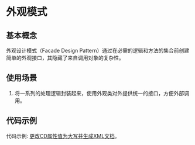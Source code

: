 # 外观模式

## 基本概念

外观设计模式（Facade Design Pattern）通过在必需的逻辑和方法的集合前创建简单的外观接口，其隐藏了来自调用对象的复杂性。


## 使用场景

1. 将一系列的处理逻辑封装起来，使用外观类对外提供统一的接口，方便外部调用。


## 代码示例

代码示例: [更改CD属性值为大写并生成XML文档](https://github.com/mumingv/php/tree/master/books/my_php_design_patterns/chapter_08)。

